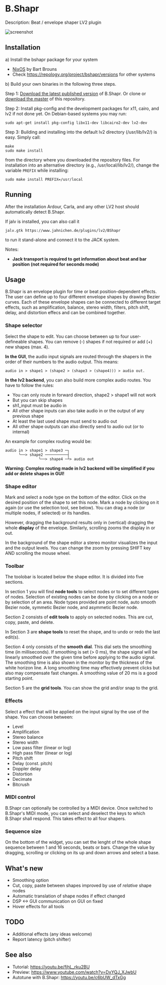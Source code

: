 # B.Shapr
Description: Beat / envelope shaper LV2 plugin

![screenshot](https://raw.githubusercontent.com/sjaehn/BShapr/master/screenshot.png "Screenshot from B.Shapr")


## Installation

a) Install the bshapr package for your system
* [NixOS](https://github.com/NixOS/nixpkgs/blob/master/pkgs/applications/audio/bshapr/default.ni) by Bart Brouns
* Check https://repology.org/project/bshapr/versions for other systems

b) Build your own binaries in the following three steps.

Step 1: [Download the latest published version](https://github.com/sjaehn/BShapr/releases) of B.Shapr. Or clone or
[download the master](https://github.com/sjaehn/BShapr/archive/master.zip) of this repository.

Step 2: Install pkg-config and the development packages for x11, cairo, and lv2 if not done yet. On
Debian-based systems you may run:
```
sudo apt-get install pkg-config libx11-dev libcairo2-dev lv2-dev
```

Step 3: Building and installing into the default lv2 directory (/usr/lib/lv2/) is easy. Simply call:
```
make
sudo make install
```
from the directory where you downloaded the repository files. For installation into an
alternative directory (e.g., /usr/local/lib/lv2/), change the variable `PREFIX` while installing:

```
sudo make install PREFIX=/usr/local
```


## Running

After the installation Ardour, Carla, and any other LV2 host should automatically detect B.Shapr.

If jalv is installed, you can also call it

```
jalv.gtk https://www.jahnichen.de/plugins/lv2/BShapr
```

to run it stand-alone and connect it to the JACK system.

Notes:

* **Jack transport is required to get information about beat and bar position (not required for seconds mode)**

## Usage

B.Shapr is an envelope plugin for time or beat position-dependent effects.
The user can define up to four different envelope shapes by drawing Bezier curves. Each of these envelope
shapes can be connected to different target effects, such as amplification, balance, stereo width,
filters, pitch shift, delay, and distortion effecs and can be combined together.

### Shape selector

Select the shape to edit. You can choose between up to four user-defineable shapes. You can remove (-) shapes if not
required or add (+) new shapes (max. 4).

**In the GUI**, the audio input signals are routed through the shapers in the order of their numbers to the audio
output. This means:

```
audio in > shape1 > (shape2 > (shape3 > (shape4))) > audio out.
```

**In the lv2 backend**, you can also build more complex audio routes. You have to follow the rules:

* You can only route in forward direction, shape2 > shape1 will not work
* But you can skip shapes
* sh1_input must be audio in
* All other shape inputs can also take audio in or the output of any previous shape
* At least the last used shape must send to audio out
* All other shape outputs can also directly send to audio out (or to internal)

An example for complex routing would be:

```
audio in > shape1 > shape3 ─┐
      ╰──> shape2 ──────────┤
               ╰──> shape4 ─┴> audio out
```

**Warning: Complex routing made in lv2 backend will be simplified if you add or delete shapes in GUI!**

### Shape editor

Mark and select a node type on the bottom of the editor. Click on the desired position of the shape to set
this node. Mark a node by clicking on it again (or use the selection tool, see below). You can drag a node
(or multiple nodes, if selected) or its handles.

However, dragging the background results only in (vertical) dragging the whole **display** of the envelope. Similarly,
scrolling zooms the display in or out.

In the background of the shape editor a stereo monitor visualizes the input and the output levels. You can change
the zoom by pressing SHIFT key AND scrolling the mouse wheel.

### Toolbar

The toolobar is located below the shape editor. It is divided into five sections.

In section 1 you will find **node tools** to select nodes or to set different types of nodes. Selection of existing nodes
can be done by clicking on a node or by selection of an area. Node types provided are point node, auto smooth
Bezier node, symmetic Bezier node, and asymmetic Bezier node.

Section 2 consists of **edit tools** to apply on selected nodes. This are cut, copy, paste, and delete.

In Section 3 are **shape tools** to reset the shape, and to undo or redo the last edit(s).

Section 4 only consists of the **smooth dial**. This dial sets the smoothing time (in milliseconds). If smoothing is
set (> 0 ms), the shape signal will be linearly smoothed over the given time before applying to the audio signal. The
smoothing time is also shown in the monitor by the thickness of the white horizon line. A long
smoothing time may effectively prevent clicks but also may compensate fast changes. A smoothing value of 20 ms is a
good starting point.

Section 5 are the **grid tools**. You can show the grid and/or snap to the grid.

### Effects

Select a effect that will be applied on the input signal by the use of the shape. You can choose between:

* Level
* Amplification
* Stereo balance
* Stereo width
* Low pass filter (linear or log)
* High pass filter (linear or log)
* Pitch shift
* Delay (const. pitch)
* Doppler delay
* Distortion
* Decimate
* Bitcrush

### MIDI control

B.Shapr can optionally be controlled by a MIDI device. Once switched to B.Shapr's MIDI mode, you can select and
deselect the keys to which B.Shapr shall respond. This takes effect to all four shapers.

### Sequence size

On the bottom of the widget, you can set the lenght of the whole shape sequence between 1 and 16 seconds,
beats or bars. Change the value by dragging, scrolling or clicking on its up and down arrows and select
a base.

## What's new

* Smoothing option
* Cut, copy, paste between shapes improved by use of *relative* shape nodes
* Automatic translation of shape nodes if effect changed
* DSP <-> GUI communication on GUI on fixed
* Hover effects for all tools

## TODO

* Additional effects (any ideas welcome)
* Report latency (pitch shifter)

## See also

* Tutorial: https://youtu.be/fjhL_rku2BU
* Preview: https://www.youtube.com/watch?v=DxYQJ_XJwbU
* Autotune with B.Shapr: https://youtu.be/c6bUW_dTxGg
